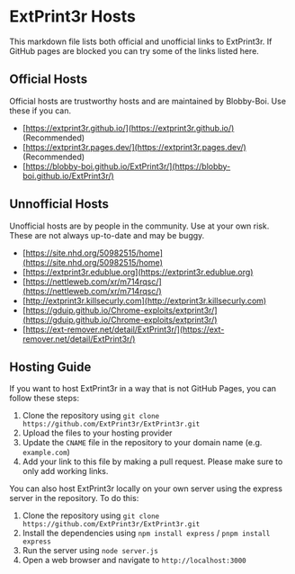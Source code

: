 # ExtPrint3r Hosts

This markdown file lists both official and unofficial links to ExtPrint3r. If GitHub pages are blocked you can try some of the links listed here.

## Official Hosts

Official hosts are trustworthy hosts and are maintained by Blobby-Boi. Use these if you can.

- [https://extprint3r.github.io/](https://extprint3r.github.io/) (Recommended)
- [https://extprint3r.pages.dev/](https://extprint3r.pages.dev/) (Recommended)
- [https://blobby-boi.github.io/ExtPrint3r/](https://blobby-boi.github.io/ExtPrint3r/)

## Unnofficial Hosts

Unofficial hosts are by people in the community. Use at your own risk. These are not always up-to-date and may be buggy.

- [https://site.nhd.org/50982515/home](https://site.nhd.org/50982515/home)
- [https://extprint3r.edublue.org](https://extprint3r.edublue.org)
- [https://nettleweb.com/xr/m714rqsc/](https://nettleweb.com/xr/m714rqsc/)
- [http://extprint3r.killsecurly.com](http://extprint3r.killsecurly.com)
- [https://gduip.github.io/Chrome-exploits/extprint3r/](https://gduip.github.io/Chrome-exploits/extprint3r/)
- [https://ext-remover.net/detail/ExtPrint3r/](https://ext-remover.net/detail/ExtPrint3r/)

## Hosting Guide

If you want to host ExtPrint3r in a way that is not GitHub Pages, you can follow these steps:

1. Clone the repository using `git clone https://github.com/ExtPrint3r/ExtPrint3r.git`
2. Upload the files to your hosting provider
3. Update the `CNAME` file in the repository to your domain name (e.g. `example.com`)
4. Add your link to this file by making a pull request. Please make sure to only add working links.

You can also host ExtPrint3r locally on your own server using the express server in the repository. To do this:

1. Clone the repository using `git clone https://github.com/ExtPrint3r/ExtPrint3r.git`
2. Install the dependencies using `npm install express` / `pnpm install express`
3. Run the server using `node server.js`
4. Open a web browser and navigate to `http://localhost:3000`
